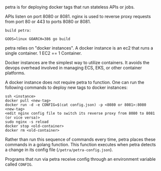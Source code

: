 petra is for deploying docker tags that run stateless APIs or jobs.

APIs listen on port 8080 or 8081. nginx is used to reverse proxy requests from port 80 or 443 to ports 8080 or 8081.

```
build petra:

GOOS=linux GOARCH=386 go build
```

petra relies on "docker instances". A docker instance is an ec2 that runs a single container. 1 EC2 == 1 Container.

Docker instances are the simplest way to utilize containers. It avoids the devops overhead involved in managing ECS, EKS, or other container platforms.

A docker instance does not require petra to function. One can run the following commands to deploy new tags to docker instances:
```
ssh <instance>
docker pull <new-tag>
docker run -d -e CONFIG=$(cat config.json) -p <8080 or 8081>:8080 <new-tag>
<edit nginx config file to switch its reverse proxy from 8080 to 8081 (or vice versa)>
sudo nginx -s reload
docker stop <old-container>
docker rm <old-container>
```
Rather than run this sequence of commands every time, petra places these commands in a golang function. This function executes when petra detects a change in its config file (`/petra/petra-config.json`).

Programs that run via petra receive config through an environment variable called `CONFIG`.
